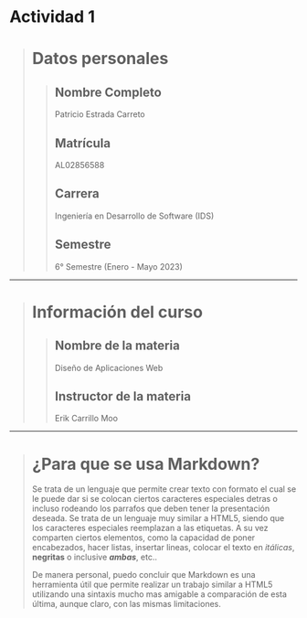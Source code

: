 # Actividad 1

> # Datos personales
>
>> ## Nombre Completo
>>
>> Patricio Estrada Carreto
>>
>> ## Matrícula
>>
>> AL02856588
>>
>> ## Carrera
>>
>> Ingeniería en Desarrollo de Software (IDS)
>>
>> ## Semestre
>>
>> 6° Semestre (Enero - Mayo 2023)
 
 ***
 
> # Información del curso
>>
>> ## Nombre de la materia
>>
>> Diseño de Aplicaciones Web
>>
>> ## Instructor de la materia
>>
>> Erik Carrillo Moo

 ***
 
> # ¿Para que se usa Markdown?
> Se trata de un lenguaje que permite crear texto con formato el cual se le puede dar si se colocan ciertos caracteres especiales detras o incluso rodeando los parrafos que deben tener la presentación deseada. Se trata de un lenguaje muy similar a HTML5, siendo que los caracteres especiales reemplazan a las etiquetas. A su vez comparten ciertos elementos, como la capacidad de poner encabezados, hacer listas, insertar lineas, colocar el texto en *itálicas*, **negritas** o inclusive ***ambas***, etc..
> 
> De manera personal, puedo concluir que Markdown es una herramienta útil que permite realizar un trabajo similar a HTML5 utilizando una sintaxis mucho mas amigable a comparación de esta última, aunque claro, con las mismas limitaciones.

